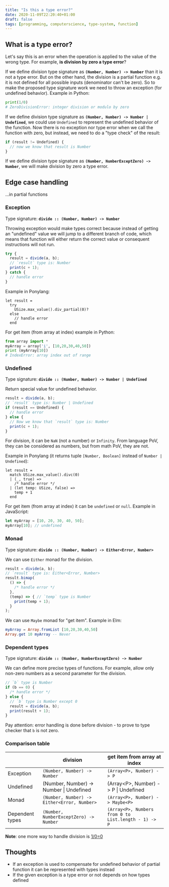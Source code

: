 ```yaml
---
title: "Is this a type error?"
date: 2020-11-09T22:20:40+01:00
draft: false
tags: [programming, computerscience, type-system, function]
---
```


## What is a type error?

Let's say this is an error when the operation is applied to the value of the wrong type. For example, **is division by zero a type error**? 

If we define division type signature as **`(Number, Number) -> Number`** than it is not a type error. But on the other hand, the division is a partial function e.g. it is not defined for all possible inputs (denominator can't be zero). So to make the proposed type signature work we need to throw an exception (for undefined behavior). Example in Python:

```python
print(1/0)
# ZeroDivisionError: integer division or modulo by zero
```

If we define division type signature as **`(Number, Number) -> Number | Undefined`**, we could use `Undefined` to represent the undefined behavior of the function. Now there is no exception nor type error when we call the function with zero, but instead, we need to do a "type check" of the result:

```ts
if (result != Undefined) {
  // now we know that result is Number
}
```

If we define division type signature as **`(Number, NumberExceptZero) -> Number`**, we will make division by zero a type error.

## Edge case handling 

...in partial functions

### Exception

Type signature: **`divide :: (Number, Number) -> Number`**

Throwing exception would make types correct because instead of getting an "undefined" value we will jump to a different branch of code, which means that function will either return the correct value or consequent instructions will not run.

```ts
try {
  result = divide(a, b);
  // `result` type is: Number
  print(c + 1);
} catch {
  // handle error
}
```

Example in Ponylang:

```pony
let result =
  try
    USize.max_value().div_partial(0)?
  else
    // handle error
  end
```

For get item (from array at index) example in Python:

```python
from array import *
myArray = array('i', [10,20,30,40,50])
print (myArray[10])
# IndexError: array index out of range
```

### Undefined

Type signature: **`divide :: (Number, Number) -> Number | Undefined`**

Return special value for undefined behavior.

```js
result = divide(a, b);
// `result` type is: Number | Undefined
if (result == Undefined) {
  // handle error
} else {
  // Now we know that `result` type is: Number
  print(c + 1);
}
```

For division, it can be `NaN` (not a number) or `Infinity`. From language PoV, they can be considered as numbers, but from math PoV, they are not.

Example in Ponylang (it returns tuple `[Number, Boolean]` instead of `Number | Undefined`):

```pony
let result =
  match USize.max_value().divc(0)
  | (_, true) =>
    /* handle error */
  | (let temp: USize, false) =>
    temp + 1
  end
```

For get item (from array at index) it can be `undefined` or `null`. Example in JavaScript:

```ts
let myArray = [10, 20, 30, 40, 50];
myArray[10]; // undefined
```

### Monad

Type signature: **`divide :: (Number, Number) -> Either<Error, Number>`**

We can use `Either` monad for the division.

```ts
result = divide(a, b);
// `result` type is: Either<Error, Number>
result.bimap(
  () => {
    /* handle error */
  },
  (temp) => { // `temp` type is Number
    print(temp + 1); 
  }
);
```

We can use `Maybe` monad for "get item". Example in Elm:

```elm
myArray = Array.fromList [10,20,30,40,50]
Array.get 10 myArray -- Never
```

### Dependent types

Type signature: **`divide :: (Number, NumberExceptZero) -> Number`**

We can define more precise types of functions. For example, allow only non-zero numbers as a second parameter for the division.

```ts
// `b` type is Number
if (b == 0) {
  /* handle error */
} else {
  // `b` type is Number except 0
  result = divide(a, b);
  print(result + 1);
}
```

Pay attention: error handling is done before division - to prove to type checker that `b` is not zero.

### Comparison table

|                 | division                                    | get item from array at index                         |
| --------------- | ------------------------------------------- | ---------------------------------------------------- |
| Exception       | `(Number, Number) -> Number`                | `(Array<P>, Number) -> P`                            |
| Undefined       | (Number, Number) -> Number \| Undefined     | (Array\<P\>, Number) -> P \| Undefined                 |
| Monad           | `(Number, Number) -> Either<Error, Number>` | `(Array<P>, Number) -> Maybe<P>`                     |
| Dependent types | `(Number, NumberExceptZero) -> Number`      | `(Array<P>, Numbers from 0 to List.length - 1) -> P` |

**Note**: one more way to handle division is [1/0=0](https://www.hillelwayne.com/post/divide-by-zero/)

## Thoughts

- If an exception is used to compensate for undefined behavior of partial function it can be represented with types instead
- If the given exception is a type error or not depends on how types defined

 